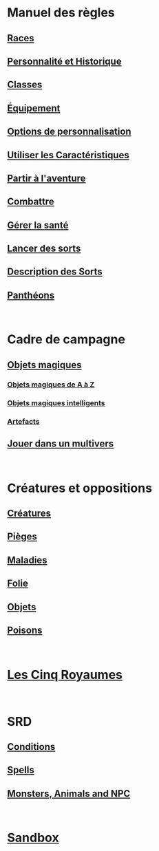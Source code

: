 
# Manuel des règles
<!--
## [Création du personnage]
-->
## [Races](races_hd.md)

## [Personnalité et Historique](personnality_background_hd.md)

## [Classes](classes_hd.md)

## [Équipement](equipment_hd.md)

## [Options de personnalisation](custom_options_hd.md)

## [Utiliser les Caractéristiques](abilities_hd.md)

## [Partir à l'aventure](adventure_hd.md)

## [Combattre](combat_hd.md)

## [Gérer la santé](manage_health_hd.md)

## [Lancer des sorts](spellcasting_hd.md)

## [Description des Sorts](spells_hd.md)

## [Panthéons](pantheons_hd.md)

<br>

# Cadre de campagne

## [Objets magiques](magicitems_hd.md)

### [Objets magiques de A à Z](magicitems_az_hd.md)

### [Objets magiques intelligents](sentient_magicitems_hd.md)

### [Artefacts](artifacts_hd.md)

## [Jouer dans un multivers](planes_hd.md)

<br>

# Créatures et oppositions

## [Créatures](monsters_hd.md)

## [Pièges](traps_hd.md)

## [Maladies](diseases_hd.md)

## [Folie](madness_hd.md)

## [Objets](objects_hd.md)

## [Poisons](poisons_hd.md)

<br>

# [Les Cinq Royaumes](l5r_index_hd.md)

<br>

# SRD

## [Conditions](conditions_vo.md)

## [Spells](spells_vo.md)

## [Monsters, Animals and NPC](monsters_vo.md)

<br>

# [Sandbox](sandbox.md)
